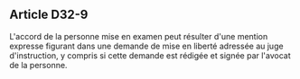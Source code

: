 Article D32-9
----
L'accord de la personne mise en examen peut résulter d'une mention expresse
figurant dans une demande de mise en liberté adressée au juge d'instruction, y
compris si cette demande est rédigée et signée par l'avocat de la personne.
